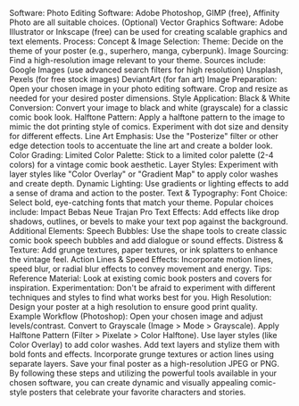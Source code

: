 Software:
Photo Editing Software: Adobe Photoshop, GIMP (free), Affinity Photo are all suitable choices.
(Optional) Vector Graphics Software: Adobe Illustrator or Inkscape (free) can be used for creating scalable graphics and text elements.
Process:
Concept & Image Selection:
Theme: Decide on the theme of your poster (e.g., superhero, manga, cyberpunk).
Image Sourcing: Find a high-resolution image relevant to your theme. Sources include:
Google Images (use advanced search filters for high resolution)
Unsplash, Pexels (for free stock images)
DeviantArt (for fan art)
Image Preparation:
Open your chosen image in your photo editing software.
Crop and resize as needed for your desired poster dimensions.
Style Application:
Black & White Conversion: Convert your image to black and white (grayscale) for a classic comic book look.
Halftone Pattern: Apply a halftone pattern to the image to mimic the dot printing style of comics. Experiment with dot size and density for different effects.
Line Art Emphasis: Use the "Posterize" filter or other edge detection tools to accentuate the line art and create a bolder look.
Color Grading:
Limited Color Palette: Stick to a limited color palette (2-4 colors) for a vintage comic book aesthetic.
Layer Styles: Experiment with layer styles like "Color Overlay" or "Gradient Map" to apply color washes and create depth.
Dynamic Lighting: Use gradients or lighting effects to add a sense of drama and action to the poster.
Text & Typography:
Font Choice: Select bold, eye-catching fonts that match your theme. Popular choices include:
Impact
Bebas Neue
Trajan Pro
Text Effects: Add effects like drop shadows, outlines, or bevels to make your text pop against the background.
Additional Elements:
Speech Bubbles: Use the shape tools to create classic comic book speech bubbles and add dialogue or sound effects.
Distress & Texture: Add grunge textures, paper textures, or ink splatters to enhance the vintage feel.
Action Lines & Speed Effects: Incorporate motion lines, speed blur, or radial blur effects to convey movement and energy.
Tips:
Reference Material: Look at existing comic book posters and covers for inspiration.
Experimentation: Don't be afraid to experiment with different techniques and styles to find what works best for you.
High Resolution: Design your poster at a high resolution to ensure good print quality.
Example Workflow (Photoshop):
Open your chosen image and adjust levels/contrast.
Convert to Grayscale (Image > Mode > Grayscale).
Apply Halftone Pattern (Filter > Pixelate > Color Halftone).
Use layer styles (like Color Overlay) to add color washes.
Add text layers and stylize them with bold fonts and effects.
Incorporate grunge textures or action lines using separate layers.
Save your final poster as a high-resolution JPEG or PNG.
By following these steps and utilizing the powerful tools available in your chosen software, you can create dynamic and visually appealing comic-style posters that celebrate your favorite characters and stories.